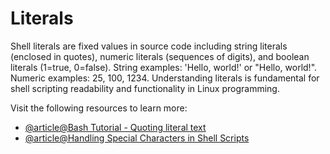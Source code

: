 # Literals

Shell literals are fixed values in source code including string literals (enclosed in quotes), numeric literals (sequences of digits), and boolean literals (1=true, 0=false). String examples: 'Hello, world!' or "Hello, world!". Numeric examples: 25, 100, 1234. Understanding literals is fundamental for shell scripting readability and functionality in Linux programming.

Visit the following resources to learn more:

- [@article@Bash Tutorial - Quoting literal text](https://riptutorial.com/bash/example/2465/quoting-literal-text)
- [@article@Handling Special Characters in Shell Scripts](https://www.baeldung.com/linux/special-characters-in-shell-scripts)

